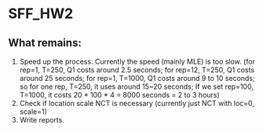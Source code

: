 # SFF_HW2

## What remains:
1. Speed up the process. Currently the speed (mainly MLE) is too slow. (for rep=1, T=250, Q1 costs around 2.5 seconds; for rep=12, T=250, Q1 costs around 25 seconds; for rep=1, T=1000, Q1 costs around 9 to 10 seconds; so for one rep, T=250, it uses around 15~20 seconds; If we set rep=100, T=1000, it costs 20 * 100 * 4 = 8000 seconds = 2 to 3 hours)
2. Check if location scale NCT is necessary (currently just NCT with loc=0, scale=1)
3. Write reports. 